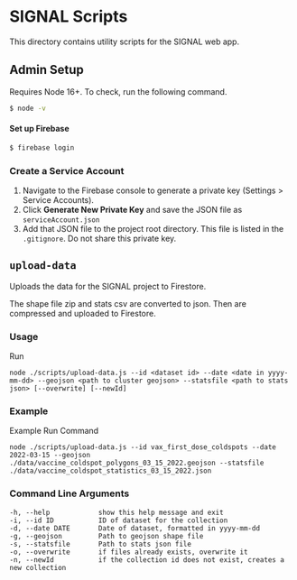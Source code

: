 # SIGNAL Scripts

This directory contains utility scripts for the SIGNAL web app.

## Admin Setup

Requires Node 16+. To check, run the following command.
```bash
$ node -v
```


#### Set up Firebase
```bash
$ firebase login
```

### Create a Service Account
1. Navigate to the Firebase console to generate a private key (Settings > Service Accounts).
2. Click **Generate New Private Key** and save the JSON file as `serviceAccount.json`
3. Add that JSON file to the project root directory. This file is listed in the `.gitignore`. Do not share this private key.

## `upload-data`

Uploads the data for the SIGNAL project to Firestore.

The shape file zip and stats csv are converted to json. Then are compressed and uploaded to Firestore.

### Usage

Run

`node ./scripts/upload-data.js --id <dataset id> --date <date in yyyy-mm-dd> --geojson <path to cluster geojson> --statsfile <path to stats json> [--overwrite] [--newId]`

### Example

Example Run Command

`node ./scripts/upload-data.js --id vax_first_dose_coldspots --date 2022-03-15 --geojson ./data/vaccine_coldspot_polygons_03_15_2022.geojson --statsfile ./data/vaccine_coldspot_statistics_03_15_2022.json`

### Command Line Arguments
```
-h, --help            show this help message and exit
-i, --id ID           ID of dataset for the collection
-d, --date DATE       Date of dataset, formatted in yyyy-mm-dd
-g, --geojson         Path to geojson shape file
-s, --statsfile       Path to stats json file
-o, --overwrite       if files already exists, overwrite it
-n, --newId           if the collection id does not exist, creates a new collection
```
